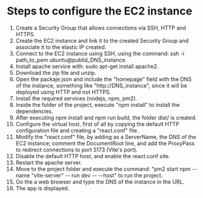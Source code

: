 # Steps to configure the EC2 instance

1. Create a Security Group that allows connections via SSH, HTTP and HTTPS.
2. Create the EC2 instance and link it to the created Security Group and associate it to the elastic IP created.
3. Connect to the EC2 instance using SSH, using the command: ssh -i path_to_pem ubuntu@publid_DNS_instance.
4. Install apache service with: sudo apt-get install apache2.
5. Download the zip file and unzip.
6. Open the packaje.json and include the "homepage" field with the DNS of the instance, something like "http://DNS_instance", since it will be deployed using HTTP and not HTTPS.
7. Install the required services (nodejs, npm, pm2).
8. Inside the folder of the project, execute "npm install" to install the dependencies.
9. After executing npm install and npm run build, the folder dist/ is created. 
10. Configure the virtual host, first of all by copying the default HTTP configuration file and creating a "react.conf" file.
11. Modify the "react.conf" file, by adding as a ServerName, the DNS of the EC2 instance; comment the DocumentRoot line, and add the ProxyPass to redirect connections to port 5173 (Vite's port).
12. Disable the default HTTP host, and enable the react.conf site.
13. Restart the apache server.
14. Move to the project folder and execute the command: "pm2 start npm --name "vite-server" -- run dev -- --host" to run the project.
15. Go the a web browser and type the DNS of the instance in the URL.
16. The app is displayed. 
